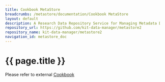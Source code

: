 ```yaml
---
title: Cookbook MetaStore
breadcrumbs: /metastore/documentation/Cookbook MetaStore
layout: default
description: A Research Data Repository Service for Managing Metadata Documents based on JSON or XML.
repository_url: https://github.com/kit-data-manager/metastore2
repository_name: kit-data-manager/metastore2
navigation_id: metastore_doc
---
```


# {{ page.title }} 

Please refer to external [Cookbook](https://demo.scc.kit.edu/metastore)

